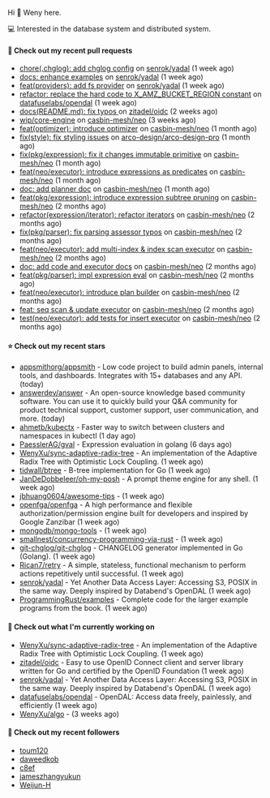 Hi 👋 Weny here.

💻 Interested in the database system and distributed system.

#### 🔨 Check out my recent pull requests

- [chore(.chglog): add chglog config](https://github.com/senrok/yadal/pull/4) on [senrok/yadal](https://github.com/senrok/yadal) (1 week ago)
- [docs: enhance examples](https://github.com/senrok/yadal/pull/3) on [senrok/yadal](https://github.com/senrok/yadal) (1 week ago)
- [feat(providers): add fs provider](https://github.com/senrok/yadal/pull/1) on [senrok/yadal](https://github.com/senrok/yadal) (1 week ago)
- [refactor: replace the hard code to X_AMZ_BUCKET_REGION constant](https://github.com/datafuselabs/opendal/pull/866) on [datafuselabs/opendal](https://github.com/datafuselabs/opendal) (1 week ago)
- [docs(README.md): fix typos ](https://github.com/zitadel/oidc/pull/227) on [zitadel/oidc](https://github.com/zitadel/oidc) (2 weeks ago)
- [wip/core-engine](https://github.com/casbin-mesh/neo/pull/69) on [casbin-mesh/neo](https://github.com/casbin-mesh/neo) (3 weeks ago)
- [feat(optimizer): introduce optimizer](https://github.com/casbin-mesh/neo/pull/68) on [casbin-mesh/neo](https://github.com/casbin-mesh/neo) (1 month ago)
- [fix(style): fix styling issues](https://github.com/arco-design/arco-design-pro/pull/78) on [arco-design/arco-design-pro](https://github.com/arco-design/arco-design-pro) (1 month ago)
- [fix(pkg/expression): fix it changes immutable primitive](https://github.com/casbin-mesh/neo/pull/67) on [casbin-mesh/neo](https://github.com/casbin-mesh/neo) (1 month ago)
- [feat(neo/executor): introduce expressions as predicates](https://github.com/casbin-mesh/neo/pull/65) on [casbin-mesh/neo](https://github.com/casbin-mesh/neo) (1 month ago)
- [doc: add planner doc](https://github.com/casbin-mesh/neo/pull/62) on [casbin-mesh/neo](https://github.com/casbin-mesh/neo) (1 month ago)
- [feat(pkg/expression): introduce expression subtree pruning](https://github.com/casbin-mesh/neo/pull/61) on [casbin-mesh/neo](https://github.com/casbin-mesh/neo) (2 months ago)
- [refactor(expression/iterator): refactor iterators](https://github.com/casbin-mesh/neo/pull/60) on [casbin-mesh/neo](https://github.com/casbin-mesh/neo) (2 months ago)
- [fix(pkg/parser): fix parsing assessor typos](https://github.com/casbin-mesh/neo/pull/59) on [casbin-mesh/neo](https://github.com/casbin-mesh/neo) (2 months ago)
- [feat(neo/executor): add multi-index &amp; index scan executor](https://github.com/casbin-mesh/neo/pull/57) on [casbin-mesh/neo](https://github.com/casbin-mesh/neo) (2 months ago)
- [doc: add code and executor docs](https://github.com/casbin-mesh/neo/pull/55) on [casbin-mesh/neo](https://github.com/casbin-mesh/neo) (2 months ago)
- [feat(pkg/parser): impl expression eval](https://github.com/casbin-mesh/neo/pull/54) on [casbin-mesh/neo](https://github.com/casbin-mesh/neo) (2 months ago)
- [feat(neo/executor): introduce plan builder](https://github.com/casbin-mesh/neo/pull/52) on [casbin-mesh/neo](https://github.com/casbin-mesh/neo) (2 months ago)
- [feat: seq scan &amp; update executor](https://github.com/casbin-mesh/neo/pull/49) on [casbin-mesh/neo](https://github.com/casbin-mesh/neo) (2 months ago)
- [test(neo/executor): add tests for insert executor](https://github.com/casbin-mesh/neo/pull/48) on [casbin-mesh/neo](https://github.com/casbin-mesh/neo) (2 months ago)

#### ⭐ Check out my recent stars

- [appsmithorg/appsmith](https://github.com/appsmithorg/appsmith) - Low code project to build admin panels, internal tools, and dashboards. Integrates with 15&#43; databases and any API. (today)
- [answerdev/answer](https://github.com/answerdev/answer) - An open-source knowledge based community software. You can use it to quickly build your Q&amp;A community for product technical support, customer support, user communication, and more. (today)
- [ahmetb/kubectx](https://github.com/ahmetb/kubectx) - Faster way to switch between clusters and namespaces in kubectl (1 day ago)
- [PaesslerAG/gval](https://github.com/PaesslerAG/gval) - Expression evaluation in golang (6 days ago)
- [WenyXu/sync-adaptive-radix-tree](https://github.com/WenyXu/sync-adaptive-radix-tree) - An implementation of the Adaptive Radix Tree with Optimistic Lock Coupling. (1 week ago)
- [tidwall/btree](https://github.com/tidwall/btree) - B-tree implementation for Go (1 week ago)
- [JanDeDobbeleer/oh-my-posh](https://github.com/JanDeDobbeleer/oh-my-posh) - A prompt theme engine for any shell. (1 week ago)
- [jbhuang0604/awesome-tips](https://github.com/jbhuang0604/awesome-tips) -  (1 week ago)
- [openfga/openfga](https://github.com/openfga/openfga) - A high performance and flexible authorization/permission engine built for developers and inspired by Google Zanzibar (1 week ago)
- [mongodb/mongo-tools](https://github.com/mongodb/mongo-tools) -  (1 week ago)
- [smallnest/concurrency-programming-via-rust](https://github.com/smallnest/concurrency-programming-via-rust) -  (1 week ago)
- [git-chglog/git-chglog](https://github.com/git-chglog/git-chglog) - CHANGELOG generator implemented in Go (Golang). (1 week ago)
- [Rican7/retry](https://github.com/Rican7/retry) - A simple, stateless, functional mechanism to perform actions repetitively until successful. (1 week ago)
- [senrok/yadal](https://github.com/senrok/yadal) - Yet Another Data Access Layer: Accessing S3, POSIX in the same way. Deeply inspired by Databend&#39;s OpenDAL (1 week ago)
- [ProgrammingRust/examples](https://github.com/ProgrammingRust/examples) - Complete code for the larger example programs from the book. (1 week ago)

#### 👷 Check out what I'm currently working on

- [WenyXu/sync-adaptive-radix-tree](https://github.com/WenyXu/sync-adaptive-radix-tree) - An implementation of the Adaptive Radix Tree with Optimistic Lock Coupling. (1 week ago)
- [zitadel/oidc](https://github.com/zitadel/oidc) - Easy to use OpenID Connect client and server library written for Go and certified by the OpenID Foundation (1 week ago)
- [senrok/yadal](https://github.com/senrok/yadal) - Yet Another Data Access Layer: Accessing S3, POSIX in the same way. Deeply inspired by Databend&#39;s OpenDAL (1 week ago)
- [datafuselabs/opendal](https://github.com/datafuselabs/opendal) - OpenDAL: Access data freely, painlessly, and efficiently (1 week ago)
- [WenyXu/algo](https://github.com/WenyXu/algo) -  (3 weeks ago)

#### 👯 Check out my recent followers

- [toum120](https://github.com/toum120)
- [daweedkob](https://github.com/daweedkob)
- [c8ef](https://github.com/c8ef)
- [jameszhangyukun](https://github.com/jameszhangyukun)
- [Weijun-H](https://github.com/Weijun-H)


